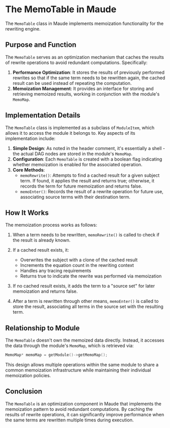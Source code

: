 # The MemoTable in Maude

The `MemoTable` class in Maude implements memoization functionality for the rewriting engine.

## Purpose and Function

The `MemoTable` serves as an optimization mechanism that caches the results of rewrite operations to avoid redundant computations. Specifically:

1. **Performance Optimization**: It stores the results of previously performed rewrites so that if the same term needs to be rewritten again, the cached result can be used instead of repeating the computation.
2. **Memoization Management**: It provides an interface for storing and retrieving memoized results, working in conjunction with the module's `MemoMap`.

## Implementation Details

The `MemoTable` class is implemented as a subclass of `ModuleItem`, which allows it to access the module it belongs to. Key aspects of its implementation include:

1. **Simple Design**: As noted in the header comment, it's essentially a shell - the actual DAG nodes are stored in the module's `MemoMap`.
2. **Configuration**: Each `MemoTable` is created with a boolean flag indicating whether memoization is enabled for the associated operation.
3. **Core Methods**:
   - `memoRewrite()`: Attempts to find a cached result for a given subject term. If found, it applies the result and returns true; otherwise, it records the term for future memoization and returns false.
   - `memoEnter()`: Records the result of a rewrite operation for future use, associating source terms with their destination term.

## How It Works

The memoization process works as follows:

1. When a term needs to be rewritten, `memoRewrite()` is called to check if the result is already known.
2. If a cached result exists, it:
   - Overwrites the subject with a clone of the cached result
   - Increments the equation count in the rewriting context
   - Handles any tracing requirements
   - Returns true to indicate the rewrite was performed via memoization

3. If no cached result exists, it adds the term to a "source set" for later memoization and returns false.
4. After a term is rewritten through other means, `memoEnter()` is called to store the result, associating all terms in the source set with the resulting term.

## Relationship to Module

The `MemoTable` doesn't own the memoized data directly. Instead, it accesses the data through the module's `MemoMap`, which is retrieved via:

```cpp
MemoMap* memoMap = getModule()->getMemoMap();
```

This design allows multiple operations within the same module to share a common memoization infrastructure while maintaining their individual memoization policies.

## Conclusion

The `MemoTable` is an optimization component in Maude that implements the memoization pattern to avoid redundant computations. By caching the results of rewrite operations, it can significantly improve performance when the same terms are rewritten multiple times during execution.
